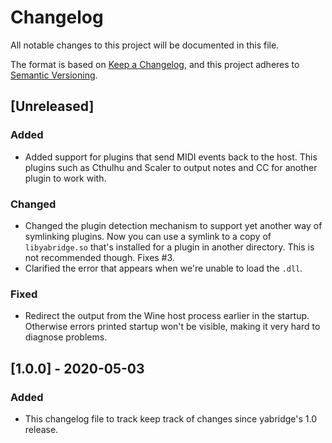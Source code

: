 # Changelog

All notable changes to this project will be documented in this file.

The format is based on [Keep a Changelog](https://keepachangelog.com/en/1.0.0/),
and this project adheres to [Semantic
Versioning](https://semver.org/spec/v2.0.0.html).

## [Unreleased]

### Added

- Added support for plugins that send MIDI events back to the host. This plugins
  such as Cthulhu and Scaler to output notes and CC for another plugin to work
  with.

### Changed

- Changed the plugin detection mechanism to support yet another way of
  symlinking plugins. Now you can use a symlink to a copy of `libyabridge.so`
  that's installed for a plugin in another directory. This is not recommended
  though. Fixes #3.
- Clarified the error that appears when we're unable to load the `.dll`.

### Fixed

- Redirect the output from the Wine host process earlier in the startup.
  Otherwise errors printed startup won't be visible, making it very hard to
  diagnose problems.

## [1.0.0] - 2020-05-03

### Added

- This changelog file to track keep track of changes since yabridge's 1.0
  release.
